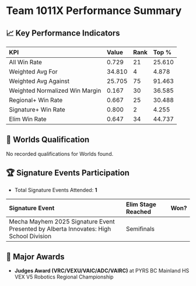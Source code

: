 # Team 1011X Performance Summary

## 📈 Key Performance Indicators
| KPI | Value | Rank | Top % |
|:---|:-----|:----|:-----|
| All Win Rate | 0.729 | 21 | 25.610 |
| Weighted Avg For | 34.810 | 4 | 4.878 |
| Weighted Avg Against | 25.705 | 75 | 91.463 |
| Weighted Normalized Win Margin | 0.167 | 30 | 36.585 |
| Regional+ Win Rate | 0.667 | 25 | 30.488 |
| Signature+ Win Rate | 0.800 | 2 | 4.255 |
| Elim Win Rate | 0.647 | 34 | 44.737 |


## 🎯 Worlds Qualification
No recorded qualifications for Worlds found.

## 🏆 Signature Events Participation
- Total Signature Events Attended: **1**

| Signature Event | Elim Stage Reached | Won? |
|:----------------|:-------------------|:----|
| Mecha Mayhem 2025 Signature Event Presented by Alberta Innovates: High School Division | Semifinals |  |


## 🥇 Major Awards
- **Judges Award (VRC/VEXU/VAIC/ADC/VAIRC)** at PYRS BC Mainland HS VEX V5 Robotics Regional Championship

